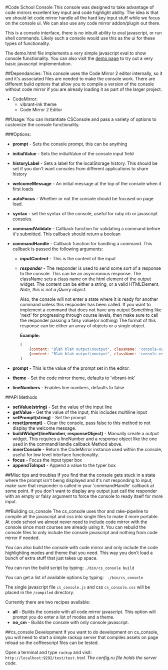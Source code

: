 #Code School Console
This console was designed to take advantage of code mirrors excellent key input
and code highlight ability. The idea is that we should let code mirror handle all
the hard key input stuff while we focus on the console ui. We can also use any
code mirror addon/plugin out there.

This is a console interface, there is no inbuilt ability to eval javascript, or
run shell commands. Likely such a console would use this as the ui for these
types of functionality.

The demo.html file implements a very simple javascript eval to show console
functionality. You can also visit the [demo page](http://renz45.github.io/cs_console/)
to try out a very basic javascript implementation.


##Dependancies:
This console uses the Code Mirror 2 editor internally, so it and it's associated
files are needed to make the console work. There are different build options that
allow you to compile a version of the console without code mirror if you are already
loading it as part of the larger project.

* CodeMirror:
    - vibrant-ink theme
    - Code Mirror 2 Editor

##Usage:
  You can Instantiate CSConsole and pass a variety of options to customize the console
  functionality.

###Options:
* **prompt** - Sets the console prompt, this can be anything
* **initialValue** - Sets the initialValue of the console input field
* **historyLabel** - Sets a label for the localStorage history. This should be set if you don't want consoles from different applications to share history
* **welcomeMessage** - An initial message at the top of the console when it first loads
* **autoFocus** - Whether or not the console should be focused on page load.
* **syntax** - set the syntax of the console, useful for ruby irb or javascript consoles.
* **commandValidate** - Callback function for validating a command before it's submitted. This callback should return a boolean
* **commandHandle** - Callback function for handling a command. This callback is passed the following arguments:
    - ***inputContent*** - This is the content of the input
    - ***responder*** - The responder is used to send some sort of a response to the console. This can be an asyncronous response. The className sets a class name on the html element of the output widget. The content can be either a string, or a valid HTMLElement. *Note, this is not a jQuery object*.

        Also, the console will not enter a state where it is ready for another command unless this responder has been called. If you want to implement a command that does not have any output Something like 'next' for progressing through course levels, then make sure to call the responder passing a falsy value(or nothing) The format of this response can be either an array of objects or a single object.

        **Example:**

        ```javascript
        [
            {content: "Blah blah output\noutput", className: 'console-output'},
            {content: "Blah blah output\noutput", className: 'console-error'}
        ]
        ```




* **prompt** - This is the value of the prompt set in the editor.
* **theme** - Set the code mirror theme, defaults to 'vibrant-ink'
* **lineNumbers** - Enables line numbers, defaults to false

##API Methods
* **setValue(string)** - Set the value of the input line
* **getValue** - Get the value of the input, this includes multiline input
* **setPrompt(string)** - Set the prompt
* **reset(prompt)** - Clear the console, pass false to this method to not display the welcome message.
* **buildWidget(lineNumber, responseObject)** - Manually create a output widget. This requires a lineNumber and a response object like the one used in the commandHandle callback Method above.
* **innerConsole** - Return the CodeMirror instance used within the console, useful for low level interface functionality.
* **focus** - Focus the input typer box
* **appendToInput** - Append a value to the typer box


##Misc tips and troubles
If you find that the console gets stuck in a state where the prompt isn't being displayed
and it's not responding to input, make sure that responder is called in your 'commandHandle'
callback at some point. If you don't want to display any output just call the responder with
an empty or falsy argument to force the console to ready itself for more input.

##Building cs_console
The cs_console uses thor and rake-pipeline to compile all the javascript and css into single files to make
it more portable. At code school we almost never need to include code mirror with the console
since most courses are already using it. You can rebuild the console files to only include
the console javascript and nothing from code mirror if needed.

You can also build the console with code mirror and only include the code highlighting
modes and theme that you need. This way you don't load a bunch of extra stuff that just
takes up space.

You can run the build script by typing: `./bin/cs_console build`

You can get a list of available options by typing: ` ./bin/cs_console`

The single javascript file `cs_console.js` and css `cs_console.css` will be placed in the
`/compiled` directory.

Currently there are two recipes available:
* **all** - Builds the console with all code mirror javascript. This option will prompt you do enter a list of modes and a theme.
* **no_cm** - Builds the console with only console javascript.

##cs_console Development
If you want to do development on cs_console, you will need to start a simple
rackup server that compiles assets on page reload so the coffeescript files can
be tested.

Open a terminal and type `rackup` and visit: `http://localhost:9292/test/test.html`
*The config.ru file holds the server code.*